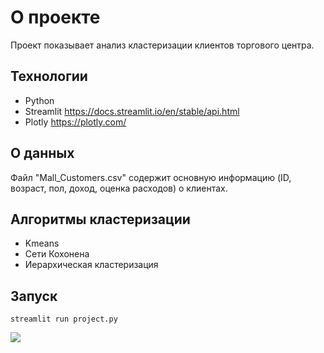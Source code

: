 # О проекте
Проект показывает анализ кластеризации клиентов торгового центра. 

## Технологии
- Python
- Streamlit https://docs.streamlit.io/en/stable/api.html
- Plotly https://plotly.com/

## О данных
Файл "Mall_Customers.csv" содержит основную информацию (ID, возраст, пол, доход, оценка расходов) о клиентах. 

## Алгоритмы кластеризации
- Kmeans
- Сети Кохонена
- Иерархическая кластеризация

## Запуск
`streamlit run project.py`

![](clustering_with_kohonenNN_vs_kmeans-/start_page.jpg)
